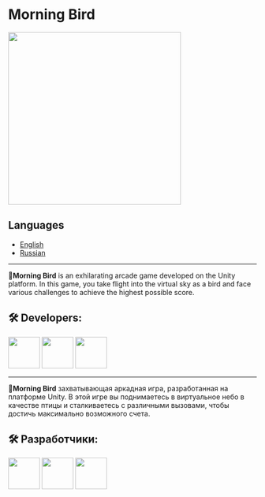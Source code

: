 # Morning Bird
<img src="morning-bird.gif" width="350">

## Languages

- [English](#eng)
- [Russian](#rus)
<hr>



<a name="eng"></a>
📖**Morning Bird** is an exhilarating arcade game developed on the Unity platform. In this game, you take flight into the virtual sky as a bird and face various challenges to achieve the highest possible score.


## 🛠️ Developers:

[<img src="https://avatars.githubusercontent.com/u/108973583?s=64&v=4" width="64"/>](https://github.com/uzyanbaev)
[<img src="https://avatars.githubusercontent.com/u/149161601?s=64&v=4" width="64"/>](https://github.com/imperorofdoomsday)
[<img src="https://avatars.githubusercontent.com/u/157495992?s=64&v=4" width="64"/>](https://github.com/kharrasov)
<hr>

<a name="rus"></a>
📖**Morning Bird** захватывающая аркадная игра, разработанная на платформе Unity. В этой игре вы поднимаетесь в виртуальное небо в качестве птицы и сталкиваетесь с различными вызовами, чтобы достичь максимально возможного счета.


## 🛠️ Разработчики:

[<img src="https://avatars.githubusercontent.com/u/108973583?s=64&v=4" width="64"/>](https://github.com/uzyanbaev)
[<img src="https://avatars.githubusercontent.com/u/149161601?s=64&v=4" width="64"/>](https://github.com/imperorofdoomsday)
[<img src="https://avatars.githubusercontent.com/u/157495992?s=64&v=4" width="64"/>](https://github.com/kharrasov)
